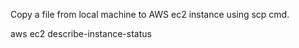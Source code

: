 Copy a file from local machine to AWS ec2 instance  using scp cmd.

aws ec2 describe-instance-status
